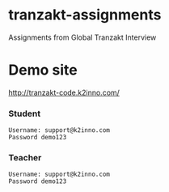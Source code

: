 # tranzakt-assignments
Assignments from Global Tranzakt Interview

# Demo site

http://tranzakt-code.k2inno.com/

### Student

```
Username: support@k2inno.com
Password demo123
```

### Teacher

```
Username: support@k2inno.com
Password demo123
```